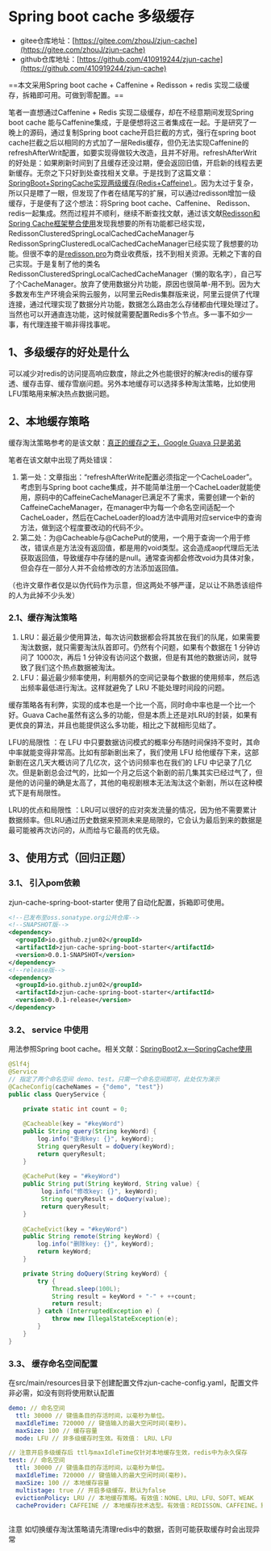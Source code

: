 # Spring boot cache 多级缓存

- gitee仓库地址：[https://gitee.com/zhouJ/zjun-cache](https://gitee.com/zhouJ/zjun-cache)
- github仓库地址：[https://github.com/410919244/zjun-cache](https://github.com/410919244/zjun-cache)

==本文采用Spring boot cache + Caffenine + Redisson + redis 实现二级缓存，拆箱即可用。可做到零配置。==

笔者一直想通过Caffenine + Redis 实现二级缓存，却在不经意期间发现Spring boot cache 能与Caffenine集成，于是便想将这三者集成在一起。于是研究了一晚上的源码，通过复制Spring boot cache开启拦截的方式，强行在spring boot cache拦截之后以相同的方式加了一层Redis缓存，但仍无法实现Caffenine的refreshAfterWrit配置，如要实现得做较大改造，且并不好用。refreshAfterWrit的好处是：如果刷新时间到了且缓存还没过期，便会返回旧值，开启新的线程去更新缓存。无奈之下只好到处查找相关文章。于是找到了这篇文章：[SpringBoot+SpringCache实现两级缓存(Redis+Caffeine) ](https://www.cnblogs.com/cnndevelop/p/13429660.html)。因为太过于复杂，所以只是瞟了一眼，但发现了作者在结尾写的扩展，可以通过redisson增加一级缓存，于是便有了这个想法：将Spring boot cache、Caffenine、 Redisson、redis一起集成。然而过程并不顺利，继续不断查找文献，通过该文献[Redisson和Spring Cache框架整合使用](http://www.voidcc.com/redisson/redisson-integration-with-spring-cache)发现我想要的所有功能都已经实现，RedissonClusteredSpringLocalCachedCacheManager与RedissonSpringClusteredLocalCachedCacheManager已经实现了我想要的功能。但很不幸的是[redisson.pro](https://redisson.pro/)为商业收费版，找不到相关资源。无赖之下害的自己实现。于是复制了他的类名RedissonClusteredSpringLocalCachedCacheManager（懒的取名字），自己写了个CacheManager。放弃了使用数据分片功能，原因也很简单-用不到。因为大多数发布生产环境会采购云服务，以阿里云Redis集群版来说，阿里云提供了代理连接，通过代理实现了数据分片功能，数据怎么路由怎么存储都由代理处理过了。当然也可以开通直连功能，这时候就需要配置Redis多个节点。多一事不如少一事，有代理连接干嘛非得找事呢。

## 1、多级缓存的好处是什么
    
可以减少对redis的访问提高响应数度，除此之外也能很好的解决redis的缓存穿透、缓存击穿、缓存雪崩问题。另外本地缓存可以选择多种淘汰策略，比如使用LFU策略用来解决热点数据问题。

## 2、本地缓存策略

缓存淘汰策略参考的是该文献：[真正的缓存之王，Google Guava 只是弟弟](https://mp.weixin.qq.com/s/xyrvXRuG8GJfV5lWG4VrMQ)

笔者在该文献中出现了两处错误：

1. 第一处：文章指出：“refreshAfterWrite配置必须指定一个CacheLoader”。考虑到与Spring boot cache集成，并不能简单注册一个CacheLoader就能使用，原码中的CaffeineCacheManager已满足不了需求，需要创建一个新的CaffeineCacheManager，在manager中为每一个命名空间适配一个CacheLoader，然后在CacheLoader的load方法中调用对应service中的查询方法，做到这个程度要改动的代码不少。
2. 第二处：为@Cacheable与@CachePut的使用，一个用于查询一个用于修改，错误点是方法没有返回值，都是用的void类型。这会造成aop代理后无法获取返回值，导致缓存中存储的是null。通常查询都会修改void为具体对象，但会存在一部分人并不会给修改的方法添加返回值。

（也许文章作者仅是以伪代码作为示意，但这两处不够严谨，足以让不熟悉该组件的人为此掉不少头发）

### 2.1、缓存淘汰策略

1. LRU：最近最少使用算法，每次访问数据都会将其放在我们的队尾，如果需要淘汰数据，就只需要淘汰队首即可。仍然有个问题，如果有个数据在 1 分钟访问了 1000次，再后 1 分钟没有访问这个数据，但是有其他的数据访问，就导致了我们这个热点数据被淘汰。
2. LFU：最近最少频率使用，利用额外的空间记录每个数据的使用频率，然后选出频率最低进行淘汰。这样就避免了 LRU 不能处理时间段的问题。
   
缓存策略各有利弊，实现的成本也是一个比一个高，同时命中率也是一个比一个好。Guava Cache虽然有这么多的功能，但是本质上还是对LRU的封装，如果有更优良的算法，并且也能提供这么多功能，相比之下就相形见绌了。

LFU的局限性 ：在 LFU 中只要数据访问模式的概率分布随时间保持不变时，其命中率就能变得非常高。比如有部新剧出来了，我们使用 LFU 给他缓存下来，这部新剧在这几天大概访问了几亿次，这个访问频率也在我们的 LFU 中记录了几亿次。但是新剧总会过气的，比如一个月之后这个新剧的前几集其实已经过气了，但是他的访问量的确是太高了，其他的电视剧根本无法淘汰这个新剧，所以在这种模式下是有局限性。

LRU的优点和局限性 ：LRU可以很好的应对突发流量的情况，因为他不需要累计数据频率。但LRU通过历史数据来预测未来是局限的，它会认为最后到来的数据是最可能被再次访问的，从而给与它最高的优先级。

## 3、使用方式（回归正题）

### 3.1、 引入pom依赖

  zjun-cache-spring-boot-starter 使用了自动化配置，拆箱即可使用。

```xml
<!--已发布至oss.sonatype.org公共仓库-->
<!--SNAPSHOT版-->
<dependency>
  <groupId>io.github.zjun02</groupId>
  <artifactId>zjun-cache-spring-boot-starter</artifactId>
  <version>0.0.1-SNAPSHOT</version>
</dependency>
<!--release版-->
<dependency>
  <groupId>io.github.zjun02</groupId>
  <artifactId>zjun-cache-spring-boot-starter</artifactId>
  <version>0.0.1-release</version>
</dependency>
```

### 3.2、 service 中使用

用法参照Spring boot cache。相关文献：[SpringBoot2.x—SpringCache使用](https://www.jianshu.com/p/2dc8566dd0a3)

```java
@Slf4j
@Service
// 指定了两个命名空间 demo、test。只需一个命名空间即可，此处仅为演示
@CacheConfig(cacheNames = {"demo", "test"})
public class QueryService {
	
	private static int count = 0;

    @Cacheable(key = "#keyWord")
    public String query(String keyWord) {
        log.info("查询key: {}", keyWord);
        String queryResult = doQuery(keyWord);
        return queryResult;
    }
    
    @CachePut(key = "#keyWord")
    public String put(String keyWord, String value) {
    	 log.info("修改key: {}", keyWord);
         String queryResult = doQuery(value);
         return queryResult;
    }
    
    @CacheEvict(key = "#keyWord")
    public String remote(String keyWord) {
    	log.info("删除key: {}", keyWord);
        return keyWord;
    }

    private String doQuery(String keyWord) {
        try {
            Thread.sleep(100L);
            String result = keyWord + "-" + ++count;
            return result;
        } catch (InterruptedException e) {
            throw new IllegalStateException(e);
        }
    }
}
```

### 3.3、 缓存命名空间配置

在src/main/resources目录下创建配置文件zjun-cache-config.yaml，配置文件非必需，如没有则将使用默认配置

```yaml
demo: // 命名空间
  ttl: 30000 // 键值条目的存活时间，以毫秒为单位。
  maxIdleTime: 720000 // 键值输入的最大空闲时间(毫秒)。
  maxSize: 100 // 缓存容量
  mode: LFU // 非多级缓存时生效。有效值： LRU、LFU

// 注意开启多级缓存后 ttl与maxIdleTime仅针对本地缓存生效，redis中为永久保存
test: // 命名空间
  ttl: 30000 // 键值条目的存活时间，以毫秒为单位。
  maxIdleTime: 720000 // 键值输入的最大空闲时间(毫秒)。
  maxSize: 100 // 本地缓存容量 
  multistage: true // 开启多级缓存，默认为false
  evictionPolicy: LRU // 本地缓存策略。有效值：NONE、LRU、LFU、SOFT、WEAK
  cacheProvider: CAFFEINE // 本地缓存技术选型。有效值：REDISSON、CAFFEINE。默认值：REDISSON
  

```

注意 如切换缓存淘汰策略请先清理redis中的数据，否则可能获取缓存时会出现异常

